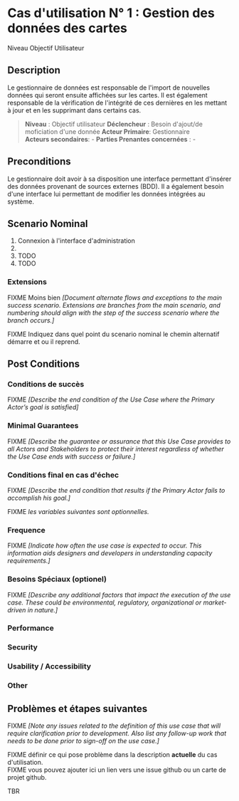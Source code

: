 # Cas d'utilisation N° 1 :  Gestion des données des cartes

Niveau Objectif Utilisateur

##	Description

Le gestionnaire de données est responsable de l'import de nouvelles données qui seront ensuite affichées sur les cartes.
Il est également responsable de la vérification de l'intégrité de ces dernières en les mettant à jour et en les supprimant dans certains cas.

> **Niveau** : Objectif utilisateur
> **Déclencheur** : Besoin d'ajout/de moficiation d'une donnée 
> **Acteur Primaire**: Gestionnaire   
> **Acteurs secondaires**: -
> **Parties Prenantes concernées** : -
  
## Preconditions

Le gestionnaire doit avoir à sa disposition une interface permettant d'insérer des données provenant de sources externes (BDD).
Il a également besoin d'une interface lui permettant de modifier les données intégrées au système.

## Scenario Nominal

1.	Connexion à l'interface d'administration
2.	
3.	TODO  
4.	TODO  

###	Extensions

FIXME Moins bien _[Document alternate flows and exceptions to the main success scenario. Extensions are branches from the main scenario, and numbering should align with the step of the success scenario where the branch occurs.]_

FIXME Indiquez dans quel point du scenario nominal le chemin alternatif démarre et ou il reprend.

## Post Conditions
### Conditions de succès 
FIXME _[Describe the end condition of the Use Case where the Primary Actor’s goal is satisfied]_

### Minimal Guarantees
FIXME _[Describe the guarantee or assurance that this Use Case provides to all Actors and Stakeholders to protect their interest regardless of whether the Use Case ends with success or failure.]_

### Conditions final en cas d'échec
FIXME _[Describe the end condition that results if the Primary Actor fails to accomplish his goal.]_

FIXME _les variables suivantes sont optionnelles._

### Frequence
FIXME _[Indicate how often the use case is expected to occur. This information aids designers and developers in understanding capacity requirements.]_   
### Besoins Spéciaux (optionel)  
FIXME _[Describe any additional factors that impact the execution of the use case. These could be environmental, regulatory, organizational or market-driven in nature.]_  
### Performance  
###	Security  
###	Usability / Accessibility  
###	Other  

##	Problèmes et étapes suivantes  
FIXME _[Note any issues related to the definition of this use case that will require clarification prior to development. Also list any follow-up work that needs to be done prior to sign-off on the use case.]_  

FIXME définir ce qui pose problème dans la description **actuelle** du cas d'utilisation.  
FIXME vous pouvez ajouter ici un lien vers une issue github ou un carte de projet github.

TBR
